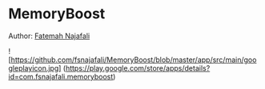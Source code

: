 # MemoryBoost

Author: [Fatemah Najafali](https://www.linkedin.com/in/fatemahnajafali)

![https://github.com/fsnajafali/MemoryBoost/blob/master/app/src/main/googleplayicon.jpg] (https://play.google.com/store/apps/details?id=com.fsnajafali.memoryboost)
